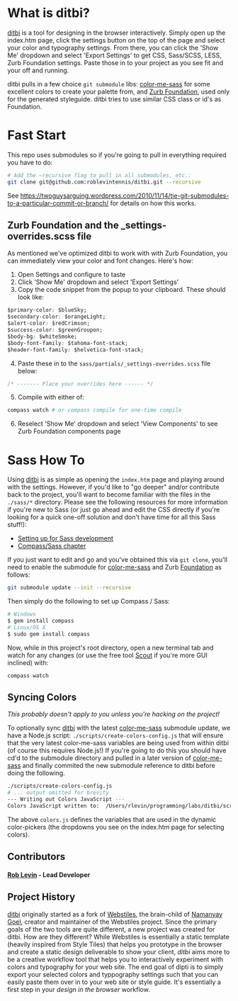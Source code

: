 # What is ditbi?

[ditbi][ditbi] is a tool for designing in the browser interactively. Simply open up the index.htm page, click the settings button on the top of the page and select your color and typography settings. From there, you can click the 'Show Me' dropdown and select 'Export Settings' to get CSS, Sass/SCSS, LESS, Zurb Foundation settings. Paste those in to your project as you see fit and your off and running.

ditbi pulls in a few choice `git submodule` libs: [color-me-sass][color-me-sass] for some excellent colors to create your palette from, and [Zurb Foundation][foundation], used only for the generated styleguide. ditbi tries to use similar CSS class or id's as Foundation.

# Fast Start

This repo uses submodules so if you're going to pull in everything required you have to do:

```bash
# Add the –recursive flag to pull in all submodules, etc.:
git clone git@github.com:roblevintennis/ditbi.git --recursive
```
See https://twoguysarguing.wordpress.com/2010/11/14/tie-git-submodules-to-a-particular-commit-or-branch/ for details on how this works.

## Zurb Foundation and the _settings-overrides.scss file

As mentioned we've optimized ditbi to work with with Zurb Foundation, you can immediately view your color and font changes. Here's how:

1.  Open Settings and configure to taste
2.  Click 'Show Me' dropdown and select 'Export Settings'
3.  Copy the code snippet from the popup to your clipboard. These should look like:

```css
$primary-color: $blueSky;
$secondary-color: $orangeLight;
$alert-color: $redCrimson;
$success-color: $greenGroupon;
$body-bg: $whiteSmoke;
$body-font-family: $tahoma-font-stack;
$header-font-family: $helvetica-font-stack;
```

4. Paste these in to the `sass/partials/_settings-overrides.scss` file below:

```css
/* ------- Place your overrides here ------ */
```

5. Compile with either of:

```bash
compass watch # or compass compile for one-time compile
```

6. Reselect 'Show Me' dropdown and select 'View Components' to see Zurb Foundation components page

# Sass How To

Using [ditbi][ditbi] is as simple as opening the `index.htm` page and playing around with the settings. However, if you'd like to "go deeper" and/or contribute back to the project, you'll want to become familiar with the files in the `./sass/*` directory. Please see the following resources for more information if you're new to Sass (or just go ahead and edit the CSS directly if you're looking for a quick one-off solution and don't have time for all this Sass stuff!):

* [Setting up for Sass development][settingup]
* [Compass/Sass chapter][sasschapter]

[settingup]: https://github.com/roblevintennis/rapid-prototyping-book/blob/master/chapters/02_setting_up_for_rapid_dev.md
[sasschapter]: https://github.com/roblevintennis/rapid-prototyping-book/blob/master/chapters/03_compass_sass.md

If you just want to edit and go and you've obtained this via `git clone`, you'll need to enable the submodule for [color-me-sass][color-me-sass] and Zurb [Foundation] as follows:

```bash
git submodule update --init --recursive
```

Then simply do the following to set up Compass / Sass:

```bash
# Windows
$ gem install compass
# Linux/OS X
$ sudo gem install compass
```

Now, while in this project's root directory, open a new terminal tab and watch for any changes (or use the free tool [Scout][scout] if you're more GUI inclined) with:

```
compass watch
```

[scout]: http://mhs.github.io/scout-app/

## Syncing Colors

_This probably doesn't apply to you unless you're hacking on the project!_

To optionally sync [ditbi][ditbi] with the latest [color-me-sass][color-me-sass] submodule update, we have a Node.js script: `./scripts/create-colors-config.js` that will ensure that the very latest color-me-sass variables are being used from within ditbi (of course this requires Node.js!) If you're going to do this you should have cd'd to the submodule directory and pulled in a later version of [color-me-sass][color-me-sass] and finally commited the new submodule reference to ditbi before doing the following.

```bash
./scripts/create-colors-config.js
# ... output omitted for brevity
--- Writing out Colors JavaScript ---
Colors JavaScript written to:  /Users/rlevin/programming/labs/ditbi/scripts/js/colors.js
```

The above `colors.js` defines the variables that are used in the dynamic color-pickers (the dropdowns you see on the index.htm page for selecting colors).

## Contributors

#### [Rob Levin](https://github.com/roblevintennis) - Lead Developer

## Project History

[ditbi][ditbi] originally started as a fork of [Webstiles][webstiles], the brain-child of [Namanyay Goel][namanyayg], creator and maintainer of the Webstiles project. Since the primary goals of the two tools are quite different, a new project was created for ditbi. How are they different? While Webstiles is essentially a static template (heavily inspired from Style Tiles) that helps you prototype in the browser and create a static design deliverable to show your client, _ditbi_ aims more to be a creative workflow tool that helps you to interactively experiment with colors and typography for your web site. The end goal of dipti is to simply export your selected colors and typpography settings such that you can easily paste them over in to your web site or style guide. It's essentially a first step in your _design in the browser_ workflow.

[namanyayg]: http://namanyayg.com/
[webstiles]: https://github.com/namanyayg/webstiles
[ditbi]: https://github.com/roblevintennis/ditbi
[color-me-sass]: https://github.com/RichardBray/color-me-sass
[foundation]: https://github.com/zurb/foundation/tree/scss-standalone
